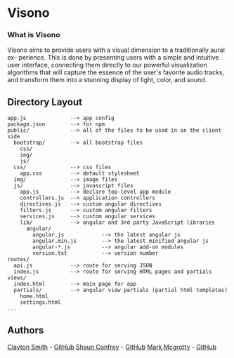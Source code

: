 # Visono

### What is Visono

Visono aims to provide users with a visual dimension to a traditionally aural ex-
perience. This is done by presenting users with a simple and intuitive user interface,
connecting them directly to our powerful visualization algorithms that will capture
the essence of the user's favorite audio tracks, and transform them into a stunning
display of light, color, and sound.

## Directory Layout
    
    app.js              --> app config
    package.json        --> for npm
    public/             --> all of the files to be used in on the client side
      bootstrap/        --> all bootstrap files
        css/
        img/
        js/
      css/              --> css files
        app.css         --> default stylesheet
      img/              --> image files
      js/               --> javascript files
        app.js          --> declare top-level app module
        controllers.js  --> application controllers
        directives.js   --> custom angular directives
        filters.js      --> custom angular filters
        services.js     --> custom angular services
        lib/            --> angular and 3rd party JavaScript libraries
          angular/
            angular.js            --> the latest angular js
            angular.min.js        --> the latest minified angular js
            angular-*.js          --> angular add-on modules
            version.txt           --> version number
    routes/
      api.js            --> route for serving JSON
      index.js          --> route for serving HTML pages and partials
    views/
      index.html        --> main page for app
      partials/         --> angular view partials (partial html templates)
        home.html
        settings.html
	...



## Authors

[Clayton Smith](http://clayton-smith.com) - [GitHub](https://github.com/claytonsmith)
[Shaun Confrey](www.google.com) - [GitHub](https://github.com)
[Mark Mcgrotty](www.google.com) - [GitHub](https://github.com)

